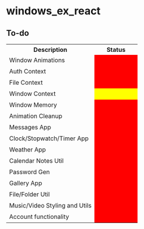 # windows_ex_react

## To-do

<table style="border-collapse: seperate; border-spacing: 10px;">
<tr>
<th>Description</th>
<th>Status</th>
</tr>

<tr>
<td>Window Animations</td>
<td style="width: 100px; height: 30px; background: red;"></td>
</tr>

<tr>
<td>Auth Context</td>
<td style="width: 100px; height: 30px; background: red;"></td>
</tr>

<tr>
<td>File Context</td>
<td style="width: 100px; height: 30px; background: red;"></td>
</tr>

<tr>
<td>Window Context</td>
<td style="width: 100px; height: 30px; background: yellow;"></td>
</tr>

<tr>
<td>Window Memory</td>
<td style="width: 100px; height: 30px; background: red;"></td>
</tr>

<tr>
<td>Animation Cleanup</td>
<td style="width: 100px; height: 30px; background: red;"></td>
</tr>

<tr>
<td>Messages App</td>
<td style="width: 100px; height: 30px; background: red;"></td>
</tr>

<tr>
<td>Clock/Stopwatch/Timer App</td>
<td style="width: 100px; height: 30px; background: red;"></td>
</tr>

<tr>
<td>Weather App</td>
<td style="width: 100px; height: 30px; background: red;"></td>
</tr>

<tr>
<td>Calendar Notes Util</td>
<td style="width: 100px; height: 30px; background: red;"></td>
</tr>

<tr>
<td>Password Gen</td>
<td style="width: 100px; height: 30px; background: red;"></td>
</tr>

<tr>
<td>Gallery App</td>
<td style="width: 100px; height: 30px; background: red;"></td>
</tr>

<tr>
<td>File/Folder Util</td>
<td style="width: 100px; height: 30px; background: red;"></td>
</tr>

<tr>
<td>Music/Video Styling and Utils</td>
<td style="width: 100px; height: 30px; background: red;"></td>
</tr>

<tr>
<td>Account functionality</td>
<td style="width: 100px; height: 30px; background: red;"></td>
</tr>

</table>